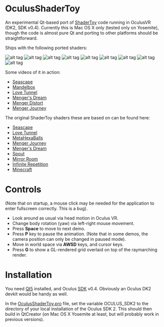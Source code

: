 OculusShaderToy
===============

An experimental Qt-based port of [ShaderToy](https://www.shadertoy.com/) code running in OculusVR (DK2, SDK v0.4).
Currently this is Mac OS X only (tested only on Yosemite), though the code is almost pure Qt and porting to other platforms should be straightforward.

Ships with the following ported shaders:

![alt tag](https://raw.githubusercontent.com/portsmouth/OculusShaderToy/master/images/seascape.png)
![alt tag](https://raw.githubusercontent.com/portsmouth/OculusShaderToy/master/images/lovetunnel.png)
![alt tag](https://raw.githubusercontent.com/portsmouth/OculusShaderToy/master/images/metaballs.png)
![alt tag](https://raw.githubusercontent.com/portsmouth/OculusShaderToy/master/images/mengerDistort.png)
![alt tag](https://raw.githubusercontent.com/portsmouth/OculusShaderToy/master/images/mengersDream.png)
![alt tag](https://raw.githubusercontent.com/portsmouth/OculusShaderToy/master/images/waterpipe.png)
![alt tag](https://raw.githubusercontent.com/portsmouth/OculusShaderToy/master/images/mirrorRoom.png)
![alt tag](https://raw.githubusercontent.com/portsmouth/OculusShaderToy/master/images/repetition.png)
![alt tag](https://raw.githubusercontent.com/portsmouth/OculusShaderToy/master/images/minecraft.png)

Some videos of it in action:
  - [Seascape](https://www.youtube.com/watch?v=0_Cj7mXfFUM)
  - [Mandelbox](https://www.youtube.com/watch?v=0fOqSdoo83w)
  - [Love Tunnel](https://www.youtube.com/watch?v=iDcRH0RtTnE)
  - [Menger's Dream](https://www.youtube.com/watch?v=CIAn3LVNZO0)
  - [Menger Distort](https://www.youtube.com/watch?v=p5O6fMofPjo)
  - [Menger Journey](https://www.youtube.com/watch?v=FNsyEA_Go70)

The original ShaderToy shaders these are based on can be found here:
  - [Seascape](https://www.shadertoy.com/view/Ms2SD1)
  - [Love Tunnel](https://www.shadertoy.com/view/XdBGDd)
  - [MetaHexaBalls](https://www.shadertoy.com/view/Mss3WN)
  - [Menger Journey](https://www.shadertoy.com/view/Mdf3z7)
  - [Menger's Dream](https://www.shadertoy.com/view/lsSSDV)
  - [Spout](https://www.shadertoy.com/view/lsXGzH)
  - [Mirror Room](https://www.shadertoy.com/view/4sS3zc)
  - [Infinite Repetition](https://www.shadertoy.com/view/4dXGRN)
  - [Minecraft](https://www.shadertoy.com/view/4ds3WS)

Controls
========

(Note that on startup, a mouse click may be needed for the application to enter fullscreen correctly. This is a bug).

  - Look around as usual via head motion in Oculus VR.
  - Change body rotation (yaw) via left-right mouse movement. 
  - Press **Space** to move to next demo.
  - Press **P** key to pause the animation. (Note that in some demos, the camera position can only be changed in paused mode).
  - Move in world space via **AWSD** keys, and cursor keys.
  - Press **G** to show a GL-rendered grid overlaid on top of the raymarching render.

Installation
============

You need [Qt5](http://qt-project.org/downloads) installed, and Oculus [SDK](https://developer.oculus.com/downloads/) v0.4. Obviously an Oculus DK2 devkit would be handy as well.

In the [OculusShaderToy.pro](https://github.com/portsmouth/OculusShaderToy/blob/master/OculusShaderToy.pro) file, set the variable OCULUS_SDK2 to the directory of your local installation of the Oculus SDK 2. This should then build in QtCreator (on Mac OS X Yosemite at least, but will probably work in previous versions).

